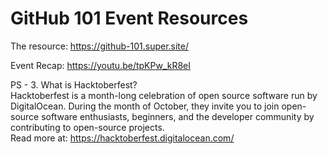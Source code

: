 # GitHub 101 Event Resources

The resource: <https://github-101.super.site/>

Event Recap: <https://youtu.be/tpKPw_kR8eI>

PS -
3. What is Hacktoberfest?<br>Hacktoberfest is a month-long celebration of open source software run by DigitalOcean. During the month of October, they invite you to join open-source software enthusiasts, beginners, and the developer community by contributing to open-source projects.<br>Read more at: https://hacktoberfest.digitalocean.com/
